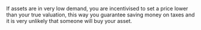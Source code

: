 If assets are in very low demand, you are incentivised to set a price lower than your true valuation, this way you guarantee saving money on taxes and it is very unlikely that someone will buy your asset.
